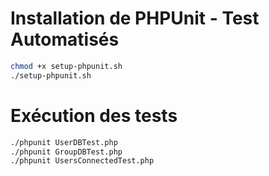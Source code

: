 # Installation de PHPUnit - Test Automatisés

```bash
chmod +x setup-phpunit.sh
./setup-phpunit.sh
```

# Exécution des tests

```bash
./phpunit UserDBTest.php
./phpunit GroupDBTest.php
./phpunit UsersConnectedTest.php
```


